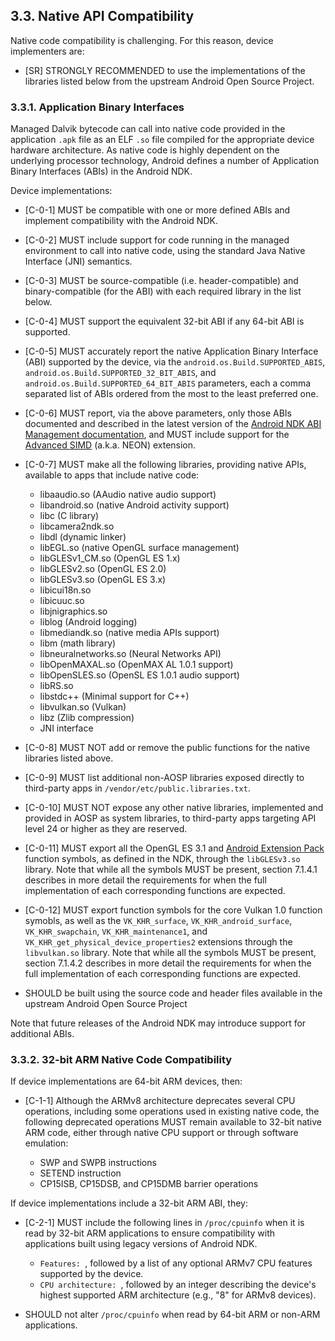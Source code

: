 ## 3.3\. Native API Compatibility

Native code compatibility is challenging. For this reason,
device implementers are:

*   [SR] STRONGLY RECOMMENDED to use the implementations of the libraries
listed below from the upstream Android Open Source Project.

### 3.3.1\. Application Binary Interfaces

Managed Dalvik bytecode can call into native code provided in the application
`.apk` file as an ELF `.so` file compiled for the appropriate device hardware
architecture. As native code is highly dependent on the underlying processor
technology, Android defines a number of Application Binary Interfaces (ABIs) in
the Android NDK.

Device implementations:

*   [C-0-1] MUST be compatible with one or more defined ABIs and implement
    compatibility with the Android NDK.
*   [C-0-2] MUST include support for code running in the managed environment to
    call into native code, using the standard Java Native Interface (JNI)
    semantics.
*   [C-0-3] MUST be source-compatible (i.e. header-compatible) and
    binary-compatible (for the ABI) with each required library in the list
    below.
*   [C-0-4] MUST support the equivalent 32-bit ABI if any 64-bit ABI is
    supported.
*   [C-0-5]  MUST accurately report the native Application Binary Interface
    (ABI) supported by the device, via the `android.os.Build.SUPPORTED_ABIS`,
    `android.os.Build.SUPPORTED_32_BIT_ABIS`, and
    `android.os.Build.SUPPORTED_64_BIT_ABIS` parameters, each a comma separated
    list of ABIs ordered from the most to the least preferred one.
*   [C-0-6] MUST report, via the above parameters, only those ABIs documented
    and described in the latest version of the
    [Android NDK ABI Management documentation](
    https://developer.android.com/ndk/guides/abis.html), and MUST include
    support for the [Advanced SIMD](
    http://infocenter.arm.com/help/index.jsp?topic=/com.arm.doc.ddi0388f/Beijfcja.html)
    (a.k.a. NEON) extension.
*   [C-0-7] MUST make all the following libraries, providing native APIs,
    available to apps that include native code:

    *   libaaudio.so (AAudio native audio support)
    *   libandroid.so (native Android activity support)
    *   libc (C library)
    *   libcamera2ndk.so
    *   libdl (dynamic linker)
    *   libEGL.so (native OpenGL surface management)
    *   libGLESv1\_CM.so (OpenGL ES 1.x)
    *   libGLESv2.so (OpenGL ES 2.0)
    *   libGLESv3.so (OpenGL ES 3.x)
    *   libicui18n.so
    *   libicuuc.so
    *   libjnigraphics.so
    *   liblog (Android logging)
    *   libmediandk.so (native media APIs support)
    *   libm (math library)
    *   libneuralnetworks.so (Neural Networks API)
    *   libOpenMAXAL.so (OpenMAX AL 1.0.1 support)
    *   libOpenSLES.so (OpenSL ES 1.0.1 audio support)
    *   libRS.so
    *   libstdc++ (Minimal support for C++)
    *   libvulkan.so (Vulkan)
    *   libz (Zlib compression)
    *   JNI interface

*   [C-0-8] MUST NOT add or remove the public functions for the native libraries
    listed above.
*   [C-0-9] MUST list additional non-AOSP libraries exposed directly to
    third-party apps in `/vendor/etc/public.libraries.txt`.
*   [C-0-10] MUST NOT expose any other native libraries, implemented and
    provided in AOSP as system libraries, to third-party apps targeting API
    level 24 or higher as they are reserved.
*   [C-0-11] MUST export all the OpenGL ES 3.1 and [Android Extension Pack](
    http://developer.android.com/guide/topics/graphics/opengl.html#aep)
    function symbols, as defined in the NDK, through the `libGLESv3.so` library.
    Note that while all the symbols MUST be present, section 7.1.4.1 describes
    in more detail the requirements for when the full implementation of each
    corresponding functions are expected.
*   [C-0-12] MUST export function symbols for the core Vulkan 1.0 function
    symobls, as well as the `VK_KHR_surface`, `VK_KHR_android_surface`,
    `VK_KHR_swapchain`, `VK_KHR_maintenance1`, and
    `VK_KHR_get_physical_device_properties2` extensions through the
    `libvulkan.so` library.  Note that while all the symbols MUST be present,
    section 7.1.4.2 describes in more detail the requirements for when the full
    implementation of each corresponding functions are expected.
*   SHOULD be built using the source code and header files available in the
    upstream Android Open Source Project

Note that future releases of the Android NDK may introduce support for
additional ABIs.

### 3.3.2. 32-bit ARM Native Code Compatibility

If device implementations are 64-bit ARM devices, then:

*    [C-1-1] Although the ARMv8 architecture deprecates several CPU operations,
     including some operations used in existing native code, the following
     deprecated operations MUST remain available to 32-bit native ARM code,
     either through native CPU support or through software emulation:

     *   SWP and SWPB instructions
     *   SETEND instruction
     *   CP15ISB, CP15DSB, and CP15DMB barrier operations

If device implementations include a 32-bit ARM ABI, they:

*    [C-2-1] MUST include the following lines in `/proc/cpuinfo` when it is read
     by 32-bit ARM applications to ensure compatibility with applications built
     using legacy versions of Android NDK.

     *   `Features: `, followed by a list of any optional ARMv7 CPU features
     supported by the device.
     *   `CPU architecture: `, followed by an integer describing the device's
     highest supported ARM architecture (e.g., "8" for ARMv8 devices).

*    SHOULD not alter `/proc/cpuinfo` when read by 64-bit ARM or non-ARM
     applications.
